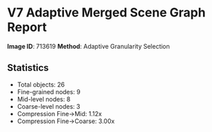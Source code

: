 # V7 Adaptive Merged Scene Graph Report

**Image ID**: 713619
**Method**: Adaptive Granularity Selection

## Statistics

- Total objects: 26
- Fine-grained nodes: 9
- Mid-level nodes: 8
- Coarse-level nodes: 3
- Compression Fine→Mid: 1.12x
- Compression Fine→Coarse: 3.00x
